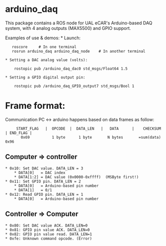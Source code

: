 arduino_daq
==================

This package contains a ROS node for UAL eCAR's Arduino-based DAQ system,
with 4 analog outputs (MAX5500) and GPIO support.

Examples of use & demos:
	* Launch:

       roscore     # In one terminal
       rosrun arduino_daq arduino_daq_node    # In another terminal

	* Setting a DAC analog value (volts):

        rostopic pub /arduino_daq_dac0 std_msgs/Float64 1.5

	* Setting a GPIO digital output pin:

        rostopic pub /arduino_daq_GPIO_output7 std_msgs/Bool 1


Frame format:
=====================

Communication PC <-> arduino happens based on data frames as follow:

         START_FLAG   |  OPCODE  |  DATA_LEN   |   DATA      |    CHECKSUM    | END_FLAG |
           0x69          1 byte      1 byte       N bytes       =sum(data)       0x96

## Computer => controller
	* 0x10: Set DAC value. DATA_LEN = 3
		* DATA[0]   = DAC index
		* DATA[1:2] = DAC value (0x0000-0xffff)  (MSByte first!)
	* 0x11: Set GPIO pin. DATA_LEN = 2
		* DATA[0]   = Arduino-based pin number
		* DATA[1]   = 0/1
	* 0x12: Read GPIO pin. DATA_LEN = 1
		* DATA[0]   = Arduino-based pin number

## Controller => Computer
	* 0x80: Set DAC value ACK. DATA_LEN=0
	* 0x81: GPIO pin value ACK. DATA_LEN=0
	* 0x82: GPIO pin value read. DATA_LEN=1
	* 0xfe: Unknown command opcode. (Error)
